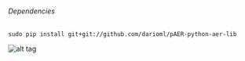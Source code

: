 ###### Dependencies
`sudo pip install git+git://github.com/darioml/pAER-python-aer-lib`

![alt tag](https://github.com/fedepare/tetrisRL/blob/cross-entro/out.gif)
